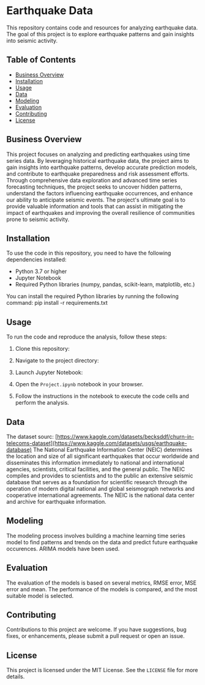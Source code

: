 # Earthquake Data 
This repository contains code and resources for analyzing earthquake data. The goal of this project is to explore earthquake patterns and gain insights into seismic activity.

## Table of Contents

- [Business Overview](#business-overview)
- [Installation](#installation)
- [Usage](#usage)
- [Data](#data)
- [Modeling](#modeling)
- [Evaluation](#evaluation)
- [Contributing](#contributing)
- [License](#license)

## Business Overview

This project focuses on analyzing and predicting earthquakes using time series data. By leveraging historical earthquake data, the project aims to gain insights into earthquake patterns, develop accurate prediction models, and contribute to earthquake preparedness and risk assessment efforts. Through comprehensive data exploration and advanced time series forecasting techniques, the project seeks to uncover hidden patterns, understand the factors influencing earthquake occurrences, and enhance our ability to anticipate seismic events. The project's ultimate goal is to provide valuable information and tools that can assist in mitigating the impact of earthquakes and improving the overall resilience of communities prone to seismic activity.

## Installation

To use the code in this repository, you need to have the following dependencies installed:

- Python 3.7 or higher
- Jupyter Notebook
- Required Python libraries (numpy, pandas, scikit-learn, matplotlib, etc.)

You can install the required Python libraries by running the following command:
pip install -r requirements.txt


## Usage

To run the code and reproduce the analysis, follow these steps:

1. Clone this repository:

2. Navigate to the project directory:

3. Launch Jupyter Notebook:

4. Open the `Project.ipynb` notebook in your browser.

5. Follow the instructions in the notebook to execute the code cells and perform the analysis.

## Data
The dataset sourc: [https://www.kaggle.com/datasets/becksddf/churn-in-telecoms-dataset](https://www.kaggle.com/datasets/usgs/earthquake-database)
The National Earthquake Information Center (NEIC) determines the location and size of all significant earthquakes that occur worldwide and disseminates this information immediately to national and international agencies, scientists, critical facilities, and the general public. The NEIC compiles and provides to scientists and to the public an extensive seismic database that serves as a foundation for scientific research through the operation of modern digital national and global seismograph networks and cooperative international agreements. The NEIC is the national data center and archive for earthquake information.

## Modeling

The modeling process involves building a machine learning time series model to find patterns and trends on the data and predict future earthquake occurences. ARIMA models have been used. 

## Evaluation

The evaluation of the models is based on several metrics, RMSE error, MSE error and mean. The performance of the models is compared, and the most suitable model is selected. 

## Contributing

Contributions to this project are welcome. If you have suggestions, bug fixes, or enhancements, please submit a pull request or open an issue.

## License

This project is licensed under the MIT License. See the `LICENSE` file for more details.
